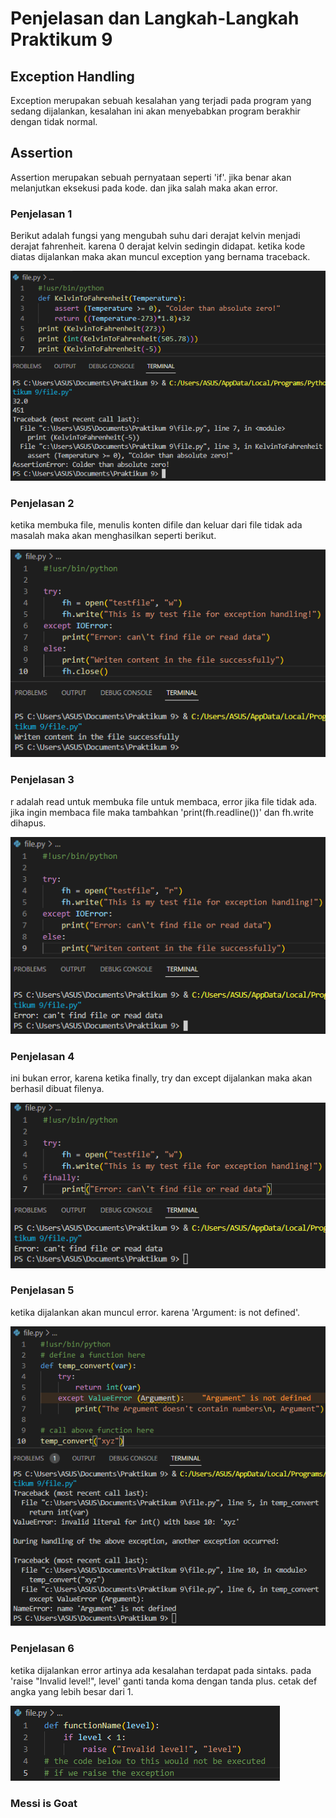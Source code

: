 # Penjelasan dan Langkah-Langkah Praktikum 9 

## Exception Handling 
Exception merupakan sebuah kesalahan yang terjadi pada program yang sedang dijalankan, kesalahan ini akan menyebabkan program berakhir dengan tidak normal.

## Assertion
Assertion merupakan sebuah pernyataan seperti 'if'. jika benar akan melanjutkan eksekusi pada kode. dan jika salah maka akan error.

### Penjelasan 1
Berikut adalah fungsi yang mengubah suhu dari derajat kelvin menjadi derajat fahrenheit. karena 0 derajat kelvin sedingin didapat. ketika kode diatas dijalankan maka akan muncul exception yang bernama traceback.

![foto1](foto/foto1.png)

### Penjelasan 2
ketika membuka file, menulis konten difile dan keluar dari file tidak ada masalah maka akan menghasilkan seperti berikut.

![foto2](foto/foto2.png)

### Penjelasan 3
r adalah read untuk membuka file untuk membaca, error jika file tidak ada. jika ingin membaca file maka tambahkan 
'print(fh.readline())' dan fh.write dihapus.

![foto3](foto/foto3.png)

### Penjelasan 4
ini bukan error, karena ketika finally, try dan except dijalankan maka akan berhasil dibuat filenya.

![foto4](foto/foto4.png)

### Penjelasan 5
ketika dijalankan akan muncul error. karena 'Argument: is not defined'.

![foto5](foto/foto5.png)

### Penjelasan 6
ketika dijalankan error artinya ada kesalahan terdapat pada sintaks. pada 'raise "Invalid level!", level' ganti tanda koma dengan tanda plus. cetak def angka yang lebih besar dari 1.

![foto6](foto/foto6.png)

### Messi is Goat
